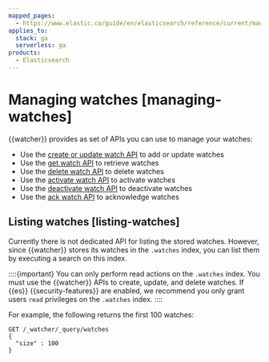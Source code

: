 ```yaml
---
mapped_pages:
  - https://www.elastic.co/guide/en/elasticsearch/reference/current/managing-watches.html
applies_to:
  stack: ga
  serverless: ga
products:
  - Elasticsearch
---
```


# Managing watches [managing-watches]

{{watcher}} provides as set of APIs you can use to manage your watches:

* Use the [create or update watch API](https://www.elastic.co/docs/api/doc/elasticsearch/operation/operation-watcher-put-watch) to add or update watches
* Use the [get watch API](https://www.elastic.co/docs/api/doc/elasticsearch/operation/operation-watcher-get-watch) to retrieve watches
* Use the [delete watch API](https://www.elastic.co/docs/api/doc/elasticsearch/operation/operation-watcher-delete-watch) to delete watches
* Use the [activate watch API](https://www.elastic.co/docs/api/doc/elasticsearch/operation/operation-watcher-activate-watch) to activate watches
* Use the [deactivate watch API](https://www.elastic.co/docs/api/doc/elasticsearch/operation/operation-watcher-deactivate-watch) to deactivate watches
* Use the [ack watch API](https://www.elastic.co/docs/api/doc/elasticsearch/operation/operation-watcher-ack-watch) to acknowledge watches

## Listing watches [listing-watches]

Currently there is not dedicated API for listing the stored watches. However, since {{watcher}} stores its watches in the `.watches` index, you can list them by executing a search on this index.

::::{important}
You can only perform read actions on the `.watches` index. You must use the {{watcher}} APIs to create, update, and delete watches. If {{es}} {{security-features}} are enabled, we recommend you only grant users `read` privileges on the `.watches` index.
::::

For example, the following returns the first 100 watches:

```console
GET /_watcher/_query/watches
{
  "size" : 100
}
```

